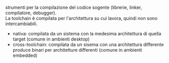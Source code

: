strumenti per la compilazione del codice sogente (librerie, linker, compilatore, debugger).  
 La toolchain è compilata per l'architettura su cui lavora, quindi non sono intercambiabili.

* nativa: compilata da un sistema con la medesima architettura di quella target (comune in ambienti desktop)
* cross-toolchain: compilata da un sisema con una architettura differente produce binari per architetture differenti (comune in ambienti embedded)
